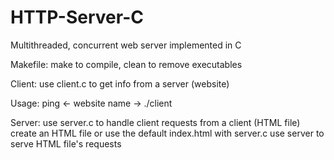 # HTTP-Server-C
Multithreaded, concurrent web server implemented in C

Makefile: make to compile, clean to remove executables

Client:
use client.c to get info from a server (website)

Usage:
ping <- website name ->
./client

Server:
use server.c to handle client requests from a client (HTML file)
create an HTML file or use the default index.html with server.c
use server to serve HTML file's requests
